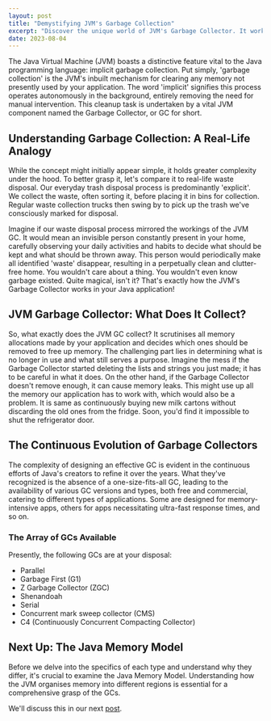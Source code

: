 ```yaml
---
layout: post
title: "Demystifying JVM's Garbage Collection"
excerpt: "Discover the unique world of JVM's Garbage Collector. It works like an invisible entity, constantly freeing your application's memory from unneeded data. Dive into the intricacies, the varieties available, and why it's essential to understand the Java Memory Model."
date: 2023-08-04
---
```


The Java Virtual Machine (JVM) boasts a distinctive feature vital to the Java programming language: implicit garbage collection. Put simply, 'garbage collection' is the JVM's inbuilt mechanism for clearing any memory not presently used by your application. The word 'implicit' signifies this process operates autonomously in the background, entirely removing the need for manual intervention. This cleanup task is undertaken by a vital JVM component named the Garbage Collector, or GC for short.

## Understanding Garbage Collection: A Real-Life Analogy

While the concept might initially appear simple, it holds greater complexity under the hood. To better grasp it, let's compare it to real-life waste disposal. Our everyday trash disposal process is predominantly 'explicit'. We collect the waste, often sorting it, before placing it in bins for collection. Regular waste collection trucks then swing by to pick up the trash we've consciously marked for disposal.

  
Imagine if our waste disposal process mirrored the workings of the JVM GC. It would mean an invisible person constantly present in your home, carefully observing your daily activities and habits to decide what should be kept and what should be thrown away. This person would periodically make all identified 'waste' disappear, resulting in a perpetually clean and clutter-free home. You wouldn't care about a thing. You wouldn't even know garbage existed. Quite magical, isn't it? That's exactly how the JVM's Garbage Collector works in your Java application!

## JVM Garbage Collector: What Does It Collect?

So, what exactly does the JVM GC collect? It scrutinises all memory allocations made by your application and decides which ones should be removed to free up memory. The challenging part lies in determining what is no longer in use and what still serves a purpose. Imagine the mess if the Garbage Collector started deleting the lists and strings you just made; it has to be careful in what it does. On the other hand, if the Garbage Collector doesn't remove enough, it can cause memory leaks. This might use up all the memory our application has to work with, which would also be a problem. It is same as continuously buying new milk cartons without discarding the old ones from the fridge. Soon, you'd find it impossible to shut the refrigerator door.

## The Continuous Evolution of Garbage Collectors

The complexity of designing an effective GC is evident in the continuous efforts of Java's creators to refine it over the years. What they've recognized is the absence of a one-size-fits-all GC, leading to the availability of various GC versions and types, both free and commercial, catering to different types of applications. Some are designed for memory-intensive apps, others for apps necessitating ultra-fast response times, and so on.

### The Array of GCs Available

Presently, the following GCs are at your disposal:

-   Parallel
-   Garbage First (G1)
-   Z Garbage Collector (ZGC)
-   Shenandoah
-   Serial
-   Concurrent mark sweep collector (CMS)
-   C4 (Continuously Concurrent Compacting Collector)

## Next Up: The Java Memory Model

Before we delve into the specifics of each type and understand why they differ, it's crucial to examine the Java Memory Model. Understanding how the JVM organises memory into different regions is essential for a comprehensive grasp of the GCs.

  
We'll discuss this in our next [post](https://igorski.co/all-you-need-to-know-as-a-java-developer-about-the-jvm-and-gc/).
